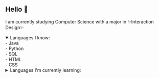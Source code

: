## Hello 👋

<!--
**elle-r601/elle-r601** is a ✨ _special_ ✨ repository because its `README.md` (this file) appears on your GitHub profile.

Here are some ideas to get you started:

- 🔭 I’m currently working on ...
- 🌱 I’m currently learning ...
- 👯 I’m looking to collaborate on ...
- 🤔 I’m looking for help with ...
- 💬 Ask me about ...
- 📫 How to reach me: ...
- 😄 Pronouns: ...
- ⚡ Fun fact: ...
-->
I am currently studying Computer Science with a major in ✨Interaction Design✨<br/>

<details open>
  <summary>Languages I know:</summary>
  - Java<br/>
  - Python<br/>
  - SQL<br/>
  - HTML<br/>
  - CSS<br/>
</details>

<details>
  <summary>Languages I'm currently learning:</summary>
  - JavaScript<br/>
  - C#<br/>
</details>

